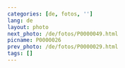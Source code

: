 ```yaml
---
categories: [de, fotos, '']
lang: de
layout: photo
next_photo: /de/fotos/P0000049.html
picname: P0000026
prev_photo: /de/fotos/P0000029.html
tags: []
---
```

